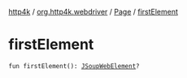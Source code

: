 [http4k](../../index.md) / [org.http4k.webdriver](../index.md) / [Page](index.md) / [firstElement](./first-element.md)

# firstElement

`fun firstElement(): `[`JSoupWebElement`](../-j-soup-web-element/index.md)`?`